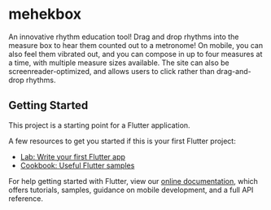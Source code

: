 # mehekbox

An innovative rhythm education tool! Drag and drop rhythms into the measure box to hear them counted out to a metronome! On mobile, you can also feel them vibrated out, and you can compose in up to four measures at a time, with multiple measure sizes available. The site can also be screenreader-optimized, and allows users to click rather than drag-and-drop rhythms.

## Getting Started

This project is a starting point for a Flutter application.

A few resources to get you started if this is your first Flutter project:

- [Lab: Write your first Flutter app](https://flutter.dev/docs/get-started/codelab)
- [Cookbook: Useful Flutter samples](https://flutter.dev/docs/cookbook)

For help getting started with Flutter, view our
[online documentation](https://flutter.dev/docs), which offers tutorials,
samples, guidance on mobile development, and a full API reference.
